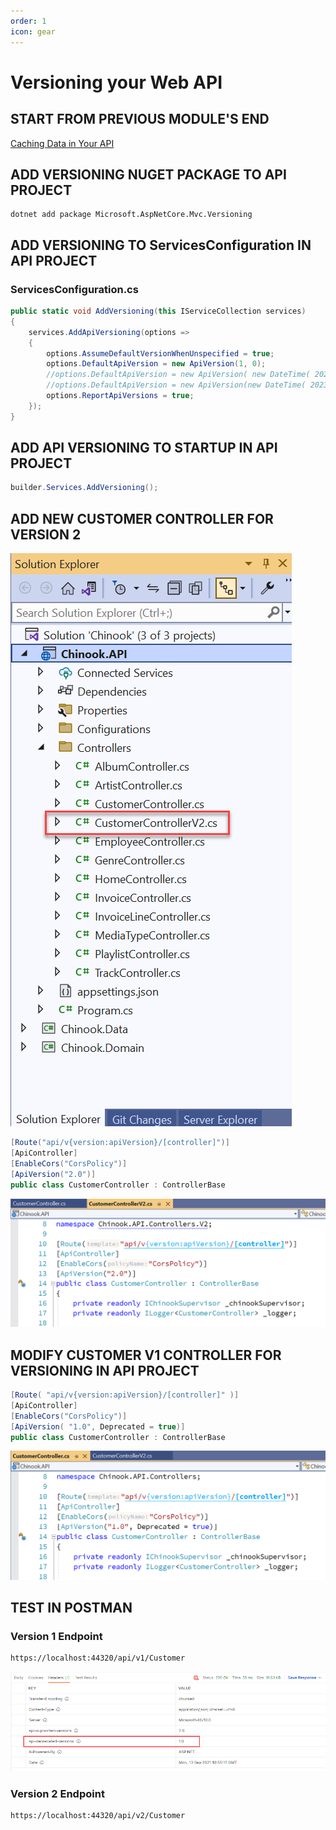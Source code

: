 ```yaml
---
order: 1
icon: gear
---
```

# Versioning your Web API

## START FROM PREVIOUS MODULE'S END
[Caching Data in Your API](caching-data.md)

## ADD VERSIONING NUGET PACKAGE TO API PROJECT

```dos
dotnet add package Microsoft.AspNetCore.Mvc.Versioning
```

## ADD VERSIONING TO ServicesConfiguration IN API PROJECT

### ServicesConfiguration.cs

```csharp
public static void AddVersioning(this IServiceCollection services)
{
    services.AddApiVersioning(options =>
    {
        options.AssumeDefaultVersionWhenUnspecified = true;
        options.DefaultApiVersion = new ApiVersion(1, 0);
        //options.DefaultApiVersion = new ApiVersion( new DateTime( 2023, 8, 4 ) );
        //options.DefaultApiVersion = new ApiVersion(new DateTime( 2023, 8, 4 ), "LetoII", 1, "Beta");
        options.ReportApiVersions = true;
    });
}
```

## ADD API VERSIONING TO STARTUP IN API PROJECT

```csharp
builder.Services.AddVersioning();
```

## ADD NEW CUSTOMER CONTROLLER FOR VERSION 2
![](versioning/2022-05-12_07-32-18.png)
```csharp
[Route("api/v{version:apiVersion}/[controller]")]
[ApiController]
[EnableCors("CorsPolicy")]
[ApiVersion("2.0")]
public class CustomerController : ControllerBase
```
![](versioning/2022-05-12_07-37-47.png)

## MODIFY CUSTOMER V1 CONTROLLER FOR VERSIONING IN API PROJECT

```csharp
[Route( "api/v{version:apiVersion}/[controller]" )]
[ApiController]
[EnableCors("CorsPolicy")]
[ApiVersion( "1.0", Deprecated = true)]
public class CustomerController : ControllerBase
```
![](versioning/2022-05-12_07-36-22.png)

## TEST IN POSTMAN

### Version 1 Endpoint
```dos
https://localhost:44320/api/v1/Customer
```

![](versioning/Snag_1122b36c.png)

### Version 2 Endpoint
```dos
https://localhost:44320/api/v2/Customer
```








